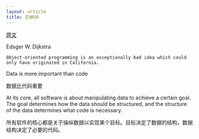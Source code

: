```yaml
---
layout: article
title: 忘掉OO
---
```


[原文](https://dpc.pw/the-faster-you-unlearn-oop-the-better-for-you-and-your-software)


Edsger W. Dijkstra

```
Object-oriented programming is an exceptionally bad idea which could only have originated in California.
```


Data is more important than code

数据比代码重要


At its core, all software is about manipulating data to achieve a certain goal. The goal determines how the data should be structured, and the structure of the data determines what code is necessary.


所有软件的核心都是关于操纵数据以实现某个目标。目标决定了数据的结构，数据结构决定了必要的代码。
